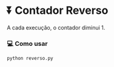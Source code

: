 # ⏬ Contador Reverso

A cada execução, o contador diminui 1.

### 💻 Como usar

```bash
python reverso.py